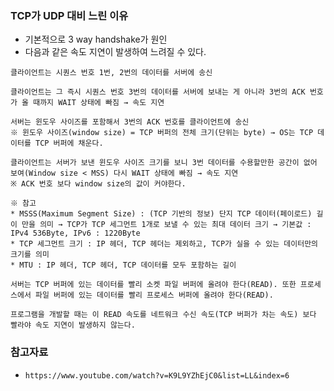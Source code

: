 ### TCP가 UDP 대비 느린 이유
+ 기본적으로 3 way handshake가 원인
+ 다음과 같은 속도 지연이 발생하여 느려질 수 있다.
```
클라이언트는 시퀀스 번호 1번, 2번의 데이터를 서버에 송신

클라이언트는 그 즉시 시퀀스 번호 3번의 데이터를 서버에 보내는 게 아니라 3번의 ACK 번호가 올 때까지 WAIT 상태에 빠짐 → 속도 지연

서버는 윈도우 사이즈를 포함해서 3번의 ACK 번호를 클라이언트에 송신
※ 윈도우 사이즈(window size) = TCP 버퍼의 전체 크기(단위는 byte) → OS는 TCP 데이터를 TCP 버퍼에 채운다.

클라이언트는 서버가 보낸 윈도우 사이즈 크기를 보니 3번 데이터를 수용할만한 공간이 없어 보여(Window size < MSS) 다시 WAIT 상태에 빠짐 → 속도 지연
※ ACK 번호 보다 window size의 값이 커야한다.

※ 참고
* MSSS(Maximum Segment Size) : (TCP 기반의 정보) 단지 TCP 데이터(페이로드) 길이 만을 의미 → TCP가 TCP 세그먼트 1개로 보낼 수 있는 최대 데이터 크기 → 기본값 : IPv4 536Byte, IPv6 : 1220Byte
* TCP 세그먼트 크기 : IP 헤더, TCP 헤더는 제외하고, TCP가 실을 수 있는 데이터만의 크기를 의미
* MTU : IP 헤더, TCP 헤더, TCP 데이터를 모두 포함하는 길이

서버는 TCP 버퍼에 있는 데이터를 빨리 소켓 파일 버퍼에 올려야 한다(READ). 또한 프로세스에서 파일 버퍼에 있는 데이터를 빨리 프로세스 버퍼에 올려야 한다(READ).

프로그램을 개발할 때는 이 READ 속도를 네트워크 수신 속도(TCP 버퍼가 차는 속도) 보다 빨라야 속도 지연이 발생하지 않는다.
```

### 참고자료
+ `https://www.youtube.com/watch?v=K9L9YZhEjC0&list=LL&index=6`
